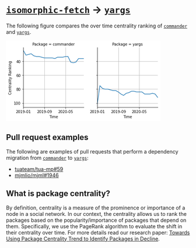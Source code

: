 # [`isomorphic-fetch`](https://www.npmjs.com/package/commander) -> [`yargs`](https://www.npmjs.com/package/yargs)

The following figure compares the over time centrality ranking of [`commander`](https://www.npmjs.com/package/commander) and [`yargs`](https://www.npmjs.com/package/yargs).

![the centrality of commander and yargs](../figs/commander_yargs.png)

## Pull request examples

The following are examples of pull requests that perform a dependency migration from [`commander`](https://www.npmjs.com/package/commander) to [`yargs`](https://www.npmjs.com/package/yargs):

- [tuateam/tua-mp#59](https://github.com/tuateam/tua-mp/pull/59)
- [mjmlio/mjml#1946](https://github.com/mjmlio/mjml/pull/1946)

## What is package centrality?

By definition, centrality is a measure of the prominence or importance of a node in a social network.
In our context, the centrality allows us to rank the packages based on the popularity/importance of packages that depend on them.
Specifically, we use the PageRank algorithm to evaluate the shift in their centrality over time.
For more details read our research paper: [Towards Using Package Centrality Trend to Identify Packages in Decline](https://arxiv.org/abs/2107.10168).
